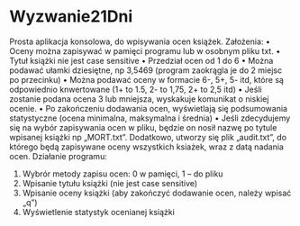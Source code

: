 # Wyzwanie21Dni

Prosta aplikacja konsolowa, do wpisywania ocen książek.
Założenia:
•	Oceny można zapisywać w pamięci programu lub w osobnym pliku txt.
•	Tytuł książki nie jest case sensitive
•	Przedział ocen od 1 do 6
•	Można podawać ułamki dziesiętne, np 3,5469 (program zaokrągla je do 2 miejsc po przecinku)
•	Można podawać oceny w formacie 6-, 5+, 5- itd, które są odpowiednio knwertowane (1+ to 1.5, 2- to 1,75, 2+ to 2,5 itd)
•	Jeśli zostanie podana ocena 3 lub mniejsza, wyskakuje komunikat o niskiej ocenie.
•	Po zakończeniu dodawania ocen, wyświetlają się podsumowania statystyczne (ocena minimalna, maksymalna i średnia)
•	Jeśli zdecydujemy się na wybór zapisywania ocen w pliku, będzie on nosił nazwę po tytule wpisanej książki np „MORT.txt”. Dodatkowo, utworzy się plik „audit.txt”, do którego będą zapisywane oceny wszystkich ksiażek, wraz z datą nadania ocen.
Działanie programu:
1.	Wybrór metody zapisu ocen: 0 w pamięci, 1 – do pliku
2.	Wpisanie tytułu książki (nie jest case sensitive)
3.	Wpisanie oceny książki (aby zakończyć dodawanie ocen, należy wpisać „q”)
4.	Wyświetlenie statystyk ocenianej książki
